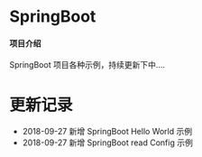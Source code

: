 # SpringBoot

#### 项目介绍
SpringBoot 项目各种示例，持续更新下中....


# 更新记录

- 2018-09-27 新增 SpringBoot Hello World 示例
- 2018-09-27 新增 SpringBoot read Config 示例